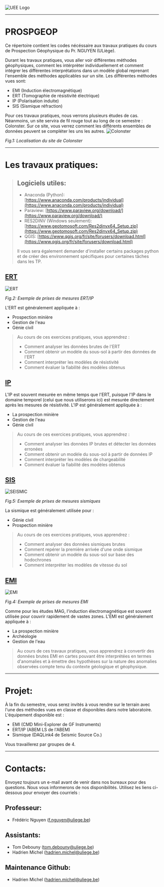 ![UEE Logo](./pictures/UEE.png)

---
# PROSPGEOP
Ce répertoire contient les codes nécéssaire aux travaux pratiques du cours de Prospection Géophysique du Pr. NGUYEN (ULiège). 

Durant les travaux pratiques, vous aller voir différentes méthodes géophysiques, comment les intérprèter individuellement et comment intégrer les différentes interprétations dans un modèle global reprenant l'ensemble des méthodes applicables sur un site. Les différentes méthodes vues sont:
- EMI (Induction électromagnétique)
- ERT (Tomographie de résistivité électrique)
- IP (Polarisation induite)
- SIS (Sismique réfraction)

Pour ces travaux pratiques, nous verrons plusieurs études de cas. Néanmoins, un site servira de fil rouge tout au long de ce semestre : Colonster. Sur ce site, vous verrez comment les différents ensembles de données peuvent se compléter les uns les autres.
![Colonster](./pictures/MapLocalisation.jpg)

*Fig.1: Localisation du site de Colonster*

---
# Les travaux pratiques:

> ## Logiciels utiles:
> - Anaconda (Python): [https://www.anaconda.com/products/individual](https://www.anaconda.com/products/individual)
> - Paraview: [https://www.paraview.org/download/](https://www.paraview.org/download/)
> - RES2DINV (Windows seulement): [https://www.geotomosoft.com/Res2dinvx64_Setup.zip](https://www.geotomosoft.com/Res2dinvx64_Setup.zip)
> - QGIS: [https://www.qgis.org/fr/site/forusers/download.html](https://www.qgis.org/fr/site/forusers/download.html)
> 
> Il vous sera également demander d'installer certains packages python et de créer des environnement spécifiques pour certaines tâches dans les TP.

## [ERT](./ERT_IP/README_ERTIP.md)
![ERT](./pictures/ERT_measurements.jpg)

*Fig.2: Exemple de prises de mesures ERT/IP*

L'ERT est généralement appliquée à :
- Prospection minière
- Gestion de l'eau
- Génie civil

> Au cours de ces exercices pratiques, vous apprendrez :
> - Comment analyser les données brutes de l'ERT
> - Comment obtenir un modèle du sous-sol à partir des données de l'ERT
> - Comment interpréter les modèles de résistivité
> - Comment évaluer la fiabilité des modèles obtenus

## [IP](./ERT_IP/README_ERTIP.md)
L'IP est souvent mesurée en même temps que l'ERT, puisque l'IP dans le domaine temporel (celui que nous utiliserons ici) est mesurée directement après les mesures de résistivité.
L'IP est généralement appliquée à :
- La prospection minière
- Gestion de l'eau
- Génie civil

> Au cours de ces exercices pratiques, vous apprendrez :
> - Comment analyser les données IP brutes et détecter les données erronées
> - Comment obtenir un modèle du sous-sol à partir de données IP
> - Comment interpréter les modèles de chargeabilité
> - Comment évaluer la fiabilité des modèles obtenus

## [SIS](./Seismic/README_SIS.md)
![SEISMIC](./pictures/SIS_measurements_Fred.gif)

*Fig.5: Exemple de prises de mesures sismiques*

La sismique est généralement utilisée pour :
- Génie civil
- Prospection minière

> Au cours de ces exercices pratiques, vous apprendrez :
> - Comment analyser des données sismiques brutes
> - Comment repérer la première arrivée d'une onde sismique
> - Comment obtenir un modèle du sous-sol sur base des hodochrones
> - Comment interpréter les modèles de vitesse du sol

## [EMI](./EMI/README_EMI.md)
![EMI](./pictures/EMI_measurements.jpg)

*Fig.4: Exemple de prises de mesures EMI*

Comme pour les études MAG, l'induction électromagnétique est souvent utilisée pour couvrir rapidement de vastes zones. L'EMI est généralement appliquée à : 
- La prospection minière
- Archéologie
- Gestion de l'eau

> Au cours de ces travaux pratiques, vous apprendrez à convertir des données brutes EMI en cartes pouvant être interprétées en termes d'anomalies et à émettre des hypothèses sur la nature des anomalies observées compte tenu du contexte géologique et géophysique.

---
# Projet:
À la fin du semestre, vous serez invités à vous rendre sur le terrain avec l'une des méthodes vues en classe et disponibles dans notre laboratoire. L'équipement disponible est :
- EMI (CMD Mini-Explorer de GF Instruments)
- ERT/IP (ABEM LS de l'ABEM)
- Sismique (DAQLink4 de Seismic Source Co.)

Vous travaillerez par groupes de 4.

---
# Contacts:
Envoyez toujours un e-mail avant de venir dans nos bureaux pour des questions. Nous vous informerons de nos disponibilités. Utilisez les liens ci-dessous pour envoyer des courriels :
## Professeur: 
- Frédéric Nguyen ([f.nguyen@uliege.be](mailto:f.nguyen@uliege.be?subject=[GEOL0021-7]%20Github%20repository))
## Assistants:
- Tom Debouny ([tom.debouny@uliege.be](mailto:tom.debouny@uliege.be?subject=[GEOL0021-7]%20Github%20repository))
- Hadrien Michel ([hadrien.michel@uliege.be](mailto:hadrien.michel@uliege.be?subject=[GEOL0021-7]%20Github%20repository))
## Maintenance Github:
- Hadrien Michel ([hadrien.michel@uliege.be](mailto:hadrien.michel@uliege.be?subject=[GEOL0021-7]%20Github%20repository%20maintenance))